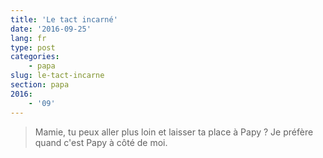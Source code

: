 ```yaml
---
title: 'Le tact incarné'
date: '2016-09-25'
lang: fr
type: post
categories:
    - papa
slug: le-tact-incarne
section: papa
2016:
    - '09'
---
```


> Mamie, tu peux aller plus loin et laisser ta place à Papy ? Je préfère quand c'est Papy à côté de moi.